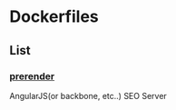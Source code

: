 # Dockerfiles

## List

### [prerender](https://github.com/subicura/Dockerfiles/tree/master/prerender)

AngularJS(or backbone, etc..) SEO Server